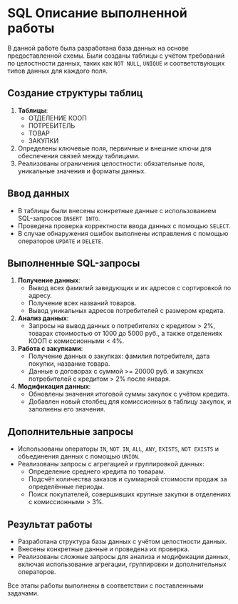 # SQL Описание выполненной работы

В данной работе была разработана база данных на основе предоставленной схемы. Были созданы таблицы с учётом требований по целостности данных, таких как `NOT NULL`, `UNIQUE` и соответствующих типов данных для каждого поля. 

## Создание структуры таблиц
1. **Таблицы**: 
   - ОТДЕЛЕНИЕ КООП
   - ПОТРЕБИТЕЛЬ
   - ТОВАР
   - ЗАКУПКИ
2. Определены ключевые поля, первичные и внешние ключи для обеспечения связей между таблицами.
3. Реализованы ограничения целостности: обязательные поля, уникальные значения и форматы данных.

## Ввод данных
- В таблицы были внесены конкретные данные с использованием SQL-запросов `INSERT INTO`.
- Проведена проверка корректности ввода данных с помощью `SELECT`.
- В случае обнаружения ошибок выполнены исправления с помощью операторов `UPDATE` и `DELETE`.

## Выполненные SQL-запросы
1. **Получение данных**:
   - Вывод всех фамилий заведующих и их адресов с сортировкой по адресу.
   - Получение всех названий товаров.
   - Вывод уникальных адресов потребителей с размером кредита.
2. **Анализ данных**:
   - Запросы на вывод данных о потребителях с кредитом > 2%, товарах стоимостью от 1000 до 5000 руб., а также отделениях КООП с комиссионными < 4%.
3. **Работа с закупками**:
   - Получение данных о закупках: фамилия потребителя, дата покупки, название товара.
   - Данные о договорах с суммой >= 20000 руб. и закупках потребителей с кредитом > 2% после января.
4. **Модификация данных**:
   - Обновлены значения итоговой суммы закупок с учётом кредита.
   - Добавлен новый столбец для комиссионных в таблицу закупок, и заполнены его значения.

## Дополнительные запросы
- Использованы операторы `IN`, `NOT IN`, `ALL`, `ANY`, `EXISTS`, `NOT EXISTS` и объединения данных с помощью `UNION`.
- Реализованы запросы с агрегацией и группировкой данных:
   - Определение среднего кредита по товарам.
   - Подсчёт количества заказов и суммарной стоимости продаж за определённые периоды.
   - Поиск покупателей, совершивших крупные закупки в отделениях с комиссионными > 3%.

## Результат работы
- Разработана структура базы данных с учётом целостности данных.
- Внесены конкретные данные и проведена их проверка.
- Реализованы сложные запросы для анализа и модификации данных, включая использование агрегации, группировки и дополнительных операторов.

Все этапы работы выполнены в соответствии с поставленными задачами.
